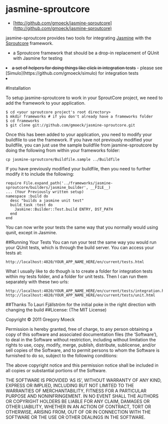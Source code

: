 # jasmine-sproutcore
- [http://github.com/gmoeck/jasmine-sproutcore](http://github.com/gmoeck/jasmine-sproutcore)

jasmine-sproutcore provides two tools for integrating [Jasmine](http://pivotal.github.com/jasmine/) with the [Sproutcore](http://github.com/sproutcore/sproutcore) framework.
  
- a Sproutcore framework that should be a drop-in replacement of QUnit with Jasmine for testing
<li><del>a set of helpers for doing things like click in integration tests</del> - please see [Simulo](https://github.com/gmoeck/simulo) for integration tests<li>
  
#Installation

To setup jasmine-sproutcore to work in your SproutCore project, we need to add the framework to your application.

    $ cd <your sproutcore project's root directory>
    $ mkdir frameworks # if you don't already have a frameworks folder
    $ cd frameworks
    $ git clone git://github.com/gmoeck/jasmine-sproutcore.git
  
Once this has been added to your application, you need to modify your buildfile to use the framework. If you have not previously modified your buildfile, you can just use the sample buildfile from jasmine-sproutcore by doing the following from within your frameworks folder:

    cp jasmine-sproutcore/Buildfile.sample ../Buildfile

If you have previously modified your buildfile, then you need to further modify it to include the following:

    require File.expand_path('../frameworks/jasmine-sproutcore/builders/jasmine_builder', __FILE__)
    ... (Your Previously written setup)
    namespace :build do
      desc "builds a jasmine unit test"
      build_task :test do
        Jasmine::Builder::Test.build ENTRY, DST_PATH
      end
    end

  
You can now write your tests the same way that you normally would using qunit, except in Jasmine. 

##Running Your Tests
You can run your test the same way you would run your QUnit tests, which is through the build server. You can access your tests at:

    http://localhost:4020/YOUR_APP_NAME_HERE/en/current/tests.html

What I usually like to do though is to create a folder for integration tests within my tests folder, and a folder for unit tests. Then I can run them separately with these two urls:

    http://localhost:4020/YOUR_APP_NAME_HERE/en/current/tests/integration.html
    http://localhost:4020/YOUR_APP_NAME_HERE/en/current/tests/unit.html
    

##Thanks To
Lauri Fjällström for the initial poke in the right direction with changing the build
##License:
(The MIT License)

Copyright © 2011 Gregory Moeck

Permission is hereby granted, free of charge, to any person obtaining a copy of this software and associated documentation files (the ‘Software’), to deal in the Software without restriction, including without limitation the rights to use, copy, modify, merge, publish, distribute, sublicense, and/or sell copies of the Software, and to permit persons to whom the Software is furnished to do so, subject to the following conditions:

The above copyright notice and this permission notice shall be included in all copies or substantial portions of the Software.

THE SOFTWARE IS PROVIDED ‘AS IS’, WITHOUT WARRANTY OF ANY KIND, EXPRESS OR IMPLIED, INCLUDING BUT NOT LIMITED TO THE WARRANTIES OF MERCHANTABILITY, FITNESS FOR A PARTICULAR PURPOSE AND NONINFRINGEMENT. IN NO EVENT SHALL THE AUTHORS OR COPYRIGHT HOLDERS BE LIABLE FOR ANY CLAIM, DAMAGES OR OTHER LIABILITY, WHETHER IN AN ACTION OF CONTRACT, TORT OR OTHERWISE, ARISING FROM, OUT OF OR IN CONNECTION WITH THE SOFTWARE OR THE USE OR OTHER DEALINGS IN THE SOFTWARE.
